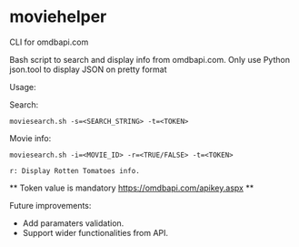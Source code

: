 # moviehelper
CLI for omdbapi.com

Bash script to search and display info from omdbapi.com.
Only use Python json.tool to display JSON on pretty format

Usage:

Search:
```
moviesearch.sh -s=<SEARCH_STRING> -t=<TOKEN>
```
Movie info:
```
moviesearch.sh -i=<MOVIE_ID> -r=<TRUE/FALSE> -t=<TOKEN>

r: Display Rotten Tomatoes info.
```
** Token value is mandatory https://omdbapi.com/apikey.aspx **


Future improvements:
- Add paramaters validation.
- Support wider functionalities from API.
